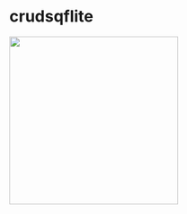 # crudsqflite



<img src="https://user-images.githubusercontent.com/97754327/182890626-eac0ec85-e62b-489a-bab9-91a50d37da96.png" width="300">
